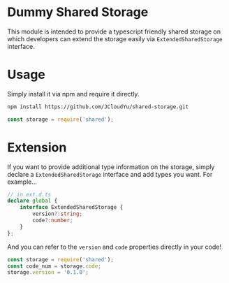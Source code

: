 # Dummy Shared Storage #
This module is intended to provide a typescript friendly shared storage on which developers can extend the storage easily via `ExtendedSharedStorage` interface.

# Usage #
Simply install it via npm and require it directly.
```bash
npm install https://github.com/JCloudYu/shared-storage.git
```

```javascript
const storage = require('shared');
```

# Extension #
If you want to provide additional type information on the storage, simply declare a `ExtendedSharedStorage` interface and add types you want. For example...

```typescript
// in ext.d.ts
declare global {
	interface ExtendedSharedStorage {
		version?:string;
		code?:number;
	}
};
```

And you can refer to the `version` and `code` properties directly in your code!
```typescript
const storage = require('shared');
const code_num = storage.code;
storage.version = '0.1.0';
```